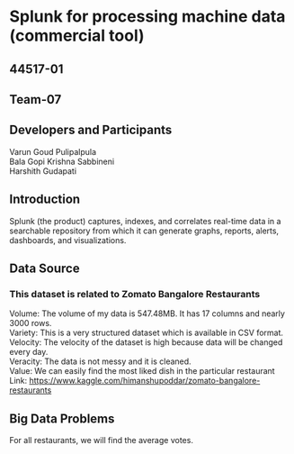 # Splunk for processing machine data (commercial tool)
## 44517-01
## Team-07
## Developers and Participants
Varun Goud Pulipalpula<br/>
Bala Gopi Krishna Sabbineni<br/>
Harshith Gudapati
## Introduction
Splunk (the product) captures, indexes, and correlates real-time data in a searchable repository from which it can generate graphs, reports, alerts, dashboards, and visualizations.
## Data Source
### This dataset is related to Zomato Bangalore Restaurants
Volume: The volume of my data is 547.48MB. It has 17 columns and nearly 3000 rows. <br/>
Variety: This is a very structured dataset which is available in CSV format. <br/>
Velocity: The velocity of the dataset is high because data will be changed every day. <br/>
Veracity: The data is not messy and it is cleaned.<br/>
Value: We can easily find the most liked dish in the particular restaurant<br/>
Link: https://www.kaggle.com/himanshupoddar/zomato-bangalore-restaurants
## Big Data Problems
For all restaurants, we will find the average votes.<br/>



